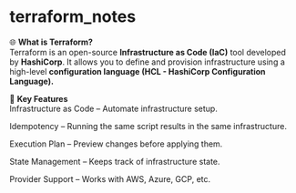 # terraform_notes

🌐 **What is Terraform?** <br>
Terraform is an open-source **Infrastructure as Code (IaC)** tool developed by **HashiCorp**. It allows you to define and provision infrastructure using a high-level **configuration language (HCL - HashiCorp Configuration Language).**

🧱 **Key Features** <br>
Infrastructure as Code – Automate infrastructure setup.

Idempotency – Running the same script results in the same infrastructure.

Execution Plan – Preview changes before applying them.

State Management – Keeps track of infrastructure state.

Provider Support – Works with AWS, Azure, GCP, etc.
